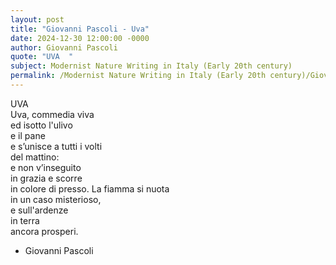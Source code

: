 ```yaml
---
layout: post
title: "Giovanni Pascoli - Uva"
date: 2024-12-30 12:00:00 -0000
author: Giovanni Pascoli
quote: "UVA  "
subject: Modernist Nature Writing in Italy (Early 20th century)
permalink: /Modernist Nature Writing in Italy (Early 20th century)/Giovanni Pascoli/Giovanni Pascoli - Uva
---
```


UVA  
Uva, commedia viva  
ed isotto l'ulivo  
e il pane  
e s’unisce a tutti i volti  
del mattino:  
e non v’inseguito  
in grazia e scorre  
in colore di presso.
La fiamma si nuota  
in un caso misterioso,  
e sull'ardenze  
in terra  
ancora prosperi.


- Giovanni Pascoli
